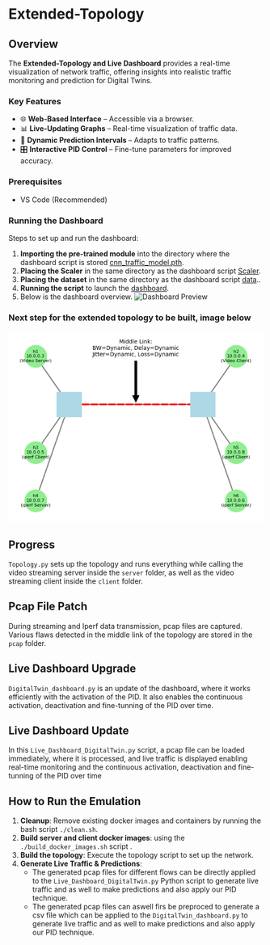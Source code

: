 # **Extended-Topology**  

## **Overview**  
The **Extended-Topology and Live Dashboard** provides a real-time visualization of network traffic, offering insights into realistic traffic monitoring and prediction for Digital Twins.  

### **Key Features**  
- 🌐 **Web-Based Interface** – Accessible via a browser.  
- 📊 **Live-Updating Graphs** – Real-time visualization of traffic data.  
- 🔄 **Dynamic Prediction Intervals** – Adapts to traffic patterns.  
- 🎛 **Interactive PID Control** – Fine-tune parameters for improved accuracy.  

### **Prerequisites**  
- VS Code (Recommended)   

### **Running the Dashboard**  
Steps to set up and run the dashboard:  

1. **Importing the pre-trained module** into the directory where the dashboard script is stored [cnn_traffic_model.pth](model/cnn_traffic_model.pth).
2.   **Placing the Scaler** in the same directory as the dashboard script [Scaler](model/scaler.pkl).
3. **Placing the dataset** in the same directory as the dashboard script [data](data/packets_per_sec_analysis.csv)..  
4. **Running the script** to launch the [dashboard](DigitalTwin.py).
5. Below is the dashboard overview.
![Dashboard Preview](images/dash-board-image.png)

### **Next step for the extended topology to be built, image below** 
![Topology](Extended_topology.png)

## Progress   
`Topology.py` sets up the topology and runs everything while calling the video streaming server inside the `server` folder, as well as the video streaming client inside the `client` folder.  

## Pcap File Patch  
During streaming and Iperf data transmission, pcap files are captured. Various flaws detected in the middle link of the topology are stored in the `pcap` folder.  

## Live Dashboard Upgrade  
`DigitalTwin_dashboard.py` is an update of the dashboard, where it works efficiently with the activation of the PID. It also enables the continuous activation, deactivation and fine-tunning of the PID over time.

## Live Dashboard Update  
In this `Live_Dashboard_DigitalTwin.py` script, a pcap file can be loaded immediately, where it is processed, and live traffic is displayed enabling real-time monitoring and the continuous activation, deactivation and fine-tunning of the PID over time

## How to Run the Emulation  
1. **Cleanup**: Remove existing docker images and containers by running the bash script `./clean.sh`.  
2. **Build server and client docker images**: using the `./build_docker_images.sh` script .  
3. **Build the topology**: Execute the topology script to set up the network.  
4. **Generate Live Traffic & Predictions**:  
   - The generated pcap files for different flows can be directly applied to the `Live_Dashboard_DigitalTwin.py` Python script to generate live traffic and as well to make predictions and also apply our PID technique.
   - The generated pcap files can aswell firs be preproced to generate a csv file which can be applied to the `DigitalTwin_dashboard.py` to generate live traffic and as well to make predictions and also apply our PID technique.
